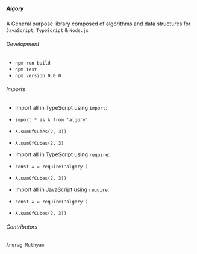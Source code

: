##### Algory

A General purpose library composed of algorithms and data structures for `JavaScript`, `TypeScript` & `Node.js`

###### Development
- `npm run build`
- `npm test`
- `npm version 0.0.0`

###### Imports
- Import all in TypeScript using `import`: 
- `import * as λ from 'algory'`
- `λ.sumOfCubes(2, 3))`
- `λ.sumOfCubes(2, 3)`

- Import all in TypeScript using `require`:
- `const λ = require('algory')`
- `λ.sumOfCubes(2, 3))`

- Import all in JavaScript using `require`:
- `const λ = require('algory')`
- `λ.sumOfCubes(2, 3))`

###### Contributors
`Anurag Muthyam`